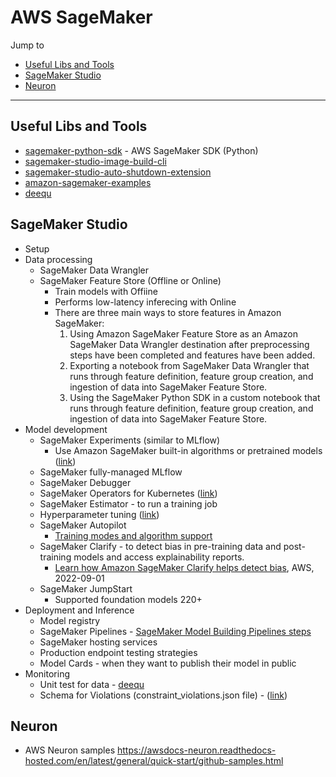 # AWS SageMaker

Jump to
- [Useful Libs and Tools](#useful-libs-and-tools)
- [SageMaker Studio](#sagemaker-studio)
- [Neuron](#neuron)

---

## Useful Libs and Tools

- [sagemaker-python-sdk](https://github.com/aws/sagemaker-python-sdk) - AWS SageMaker SDK (Python)
- [sagemaker-studio-image-build-cli](https://github.com/aws-samples/sagemaker-studio-image-build-cli)
- [sagemaker-studio-auto-shutdown-extension](https://github.com/aws-samples/sagemaker-studio-auto-shutdown-extension)
- [amazon-sagemaker-examples](https://github.com/aws/amazon-sagemaker-examples)
- [deequ](https://github.com/awslabs/deequ)

## SageMaker Studio

- Setup
- Data processing
    - SageMaker Data Wrangler
    - SageMaker Feature Store (Offline or Online)
        - Train models with Offiine
        - Performs low-latency inferecing with Online
        - There are three main ways to store features in Amazon SageMaker:
            1. Using Amazon SageMaker Feature Store as an Amazon SageMaker Data Wrangler destination after preprocessing steps have been completed and features have been added.
            2. Exporting a notebook from SageMaker Data Wrangler that runs through feature definition, feature group creation, and ingestion of data into SageMaker Feature Store.
            3. Using the SageMaker Python SDK in a custom notebook that runs through feature definition, feature group creation, and ingestion of data into SageMaker Feature Store.
- Model development
    - SageMaker Experiments (similar to MLflow)
        - Use Amazon SageMaker built-in algorithms or pretrained models ([link](https://docs.aws.amazon.com/sagemaker/latest/dg/algos.html))
    - SageMaker fully-managed MLflow
    - SageMaker Debugger
    - SageMaker Operators for Kubernetes ([link](https://docs.aws.amazon.com/sagemaker/latest/dg/kubernetes-sagemaker-operators.html))
    - SageMaker Estimator - to run a training job
    - Hyperparameter tuning ([link](https://docs.aws.amazon.com/sagemaker/latest/dg/automatic-model-tuning-how-it-works.html))
    - SageMaker Autopilot
        - [Training modes and algorithm support](https://docs.aws.amazon.com/sagemaker/latest/dg/autopilot-model-support-validation.html)
    - SageMaker Clarify - to detect bias in pre-training data and post-training models and access explainability reports.
        - [Learn how Amazon SageMaker Clarify helps detect bias](https://aws.amazon.com/blogs/machine-learning/learn-how-amazon-sagemaker-clarify-helps-detect-bias/), AWS, 2022-09-01
    - SageMaker JumpStart
        - Supported foundation models 220+
- Deployment and Inference
    - Model registry
    - SageMaker Pipelines - [SageMaker Model Building Pipelines steps](https://docs.aws.amazon.com/sagemaker/latest/dg/build-and-manage-steps.html)
    - SageMaker hosting services
    - Production endpoint testing strategies
    - Model Cards -  when they want to publish their model in public
- Monitoring
    - Unit test for data - [deequ](https://github.com/awslabs/deequ)
    - Schema for Violations (constraint_violations.json file) - ([link](https://docs.aws.amazon.com/sagemaker/latest/dg/model-monitor-interpreting-violations.html))

## Neuron
- AWS Neuron samples https://awsdocs-neuron.readthedocs-hosted.com/en/latest/general/quick-start/github-samples.html
